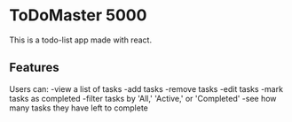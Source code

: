 # ToDoMaster 5000

This is a todo-list app made with react.

## Features

Users can:
-view a list of tasks
-add tasks
-remove tasks
-edit tasks
-mark tasks as completed
-filter tasks by 'All,' 'Active,' or 'Completed'
-see how many tasks they have left to complete
